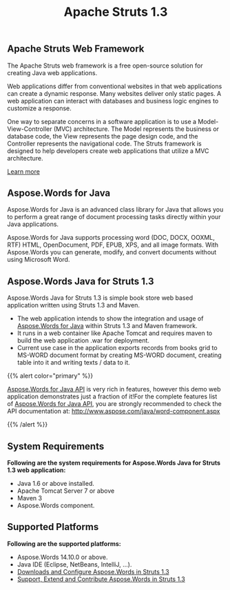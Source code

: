 ﻿---
title: Apache Struts 1.3
type: docs
weight: 80
url: /java/aspose-words-java-for-struts-1-3/
---

## Apache Struts Web Framework

The Apache Struts web framework is a free open-source solution for creating Java web applications.

Web applications differ from conventional websites in that web applications can create a dynamic response. Many websites deliver only static pages. A web application can interact with databases and business logic engines to customize a response.

One way to separate concerns in a software application is to use a Model-View-Controller (MVC) architecture. The Model represents the business or database code, the View represents the page design code, and the Controller represents the navigational code. The Struts framework is designed to help developers create web applications that utilize a MVC architecture.

[Learn more](http://struts.apache.org/birdseye.html)

## Aspose.Words for Java

Aspose.Words for Java is an advanced class library for Java that allows you to perform a great range of document processing tasks directly within your Java
applications.

Aspose.Words for Java supports processing word (DOC, DOCX, OOXML, RTF) HTML, OpenDocument, PDF, EPUB, XPS, and all image formats. With Aspose.Words you can
generate, modify, and convert documents without using Microsoft Word.

## Aspose.Words Java for Struts 1.3

Aspose.Words Java for Struts 1.3 is simple book store web based application written using Struts 1.3 and Maven.

- The web application intends to show the integration and usage of [Aspose.Words for Java](http://www.aspose.com/java/word-component.aspx) within Struts 1.3 and Maven framework.
- It runs in a web container like Apache Tomcat and requires maven to build the web application .war for deployment.
- Current use case in the application exports records from books grid to MS-WORD document format by creating MS-WORD document, creating table into it and writing texts / data to it.

{{% alert color="primary" %}} 

[Aspose.Words for Java API](http://www.aspose.com/java/word-component.aspx) is very rich in features, however this demo web application demonstrates just a fraction of it!For the complete features list of [Aspose.Words for Java API](http://www.aspose.com/java/word-component.aspx), you are strongly recommended to check the API documentation at:
<http://www.aspose.com/java/word-component.aspx>

{{% /alert %}} 

## System Requirements

**Following are the system requirements for Aspose.Words Java for Struts 1.3 web application:**

- Java 1.6 or above installed.
- Apache Tomcat Server 7 or above
- Maven 3
- Aspose.Words component.

## Supported Platforms

**Following are the supported platforms:**

- Aspose.Words 14.10.0 or above.
- Java IDE (Eclipse, NetBeans, IntelliJ, ...).
- [Downloads and Configure Aspose.Words in Struts 1.3](https://docs.aspose.com/words/java/downloads-and-configure-aspose-words-in-struts-1-3/)
- [Support, Extend and Contribute Aspose.Words in Struts 1.3](https://docs.aspose.com/words/java/support-extend-and-contribute-aspose-words-in-struts-1-3/)
